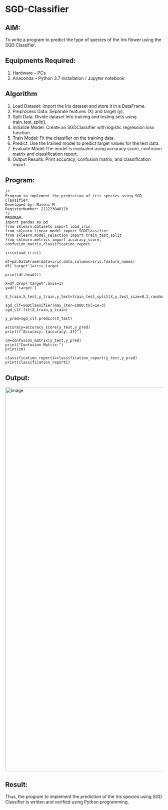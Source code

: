 # SGD-Classifier
## AIM:
To write a program to predict the type of species of the Iris flower using the SGD Classifier.

## Equipments Required:
1. Hardware – PCs
2. Anaconda – Python 3.7 Installation / Jupyter notebook

## Algorithm
1. Load Dataset: Import the Iris dataset and store it in a DataFrame.
2. Preprocess Data: Separate features (X) and target (y).
3. Split Data: Divide dataset into training and testing sets using train_test_split().
4. Initialize Model: Create an SGDClassifier with logistic regression loss function.
5. Train Model: Fit the classifier on the training data.
6. Predict: Use the trained model to predict target values for the test data.
7. Evaluate Model:The model is evaluated using accuracy score, confusion matrix and classification report.
8. Output Results: Print accuracy, confusion matrix, and classification report.
   

## Program:
```
/*
Program to implement the prediction of iris species using SGD Classifier.
Developed by: Maleni M
RegisterNumber: 212223040110
*/
PROGRAM:
import pandas as pd
from sklearn.datasets import load_iris
from sklearn.linear_model import SGDClassifier
from sklearn.model_selection import train_test_split
from sklearn.metrics import accuracy_score, confusion_matrix,classification_report

iris=load_iris()

df=pd.DataFrame(data=iris.data,columns=iris.feature_names)
df['target']=iris.target

print(df.head())

X=df.drop('target',axis=1)
y=df['target']

X_train,X_test,y_train,y_test=train_test_split(X,y,test_size=0.2,random_state=42)

sgd_clf=SGDClassifier(max_iter=1000,tol=1e-3)
sgd_clf.fit(X_train,y_train)

y_pred=sgd_clf.predict(X_test)

accuracy=accuracy_score(y_test,y_pred)
print(f"Accuracy: {accuracy:.3f}")

cm=confusion_matrix(y_test,y_pred)
print("Confusion Matrix:")
print(cm)

classification_report1=classification_report(y_test,y_pred)
print(classification_report1)

```

## Output:
<img width="1578" height="1228" alt="image" src="https://github.com/user-attachments/assets/d48e4b23-79fa-4aa0-a622-2221bc2c3877" />



## Result:
Thus, the program to implement the prediction of the Iris species using SGD Classifier is written and verified using Python programming.

